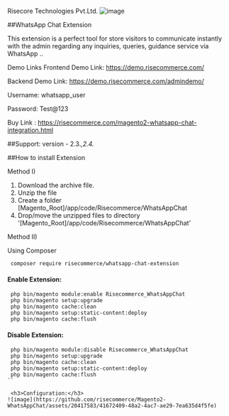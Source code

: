 Risecore Technologies Pvt.Ltd.
![image](https://github.com/risecommerce/Magento2-WhatsAppChat/assets/20417583/5c036715-f25a-47c0-be43-9291b43c604a)

##WhatsApp Chat Extension

This extension is a perfect tool for store visitors to communicate instantly with the admin regarding any inquiries, queries, guidance service via WhatsApp ..

Demo Links
Frontend Demo Link: https://demo.risecommerce.com/

Backend Demo Link: https://demo.risecommerce.com/admindemo/

Username: whatsapp_user

Password: Test@123

Buy Link : https://risecommerce.com/magento2-whatsapp-chat-integration.html

##Support: 
version - 2.3.*,2.4.*

##How to install Extension

Method I)
1. Download the archive file.
2. Unzip the file
3. Create a folder [Magento_Root]/app/code/Risecommerce/WhatsAppChat
4. Drop/move the unzipped files to directory '[Magento_Root]/app/code/Risecommerce/WhatsAppChat'

Method II)

Using Composer

```
 composer require risecommerce/whatsapp-chat-extension
```

<h4>Enable Extension:</h4>

```
 php bin/magento module:enable Risecommerce_WhatsAppChat
 php bin/magento setup:upgrade
 php bin/magento cache:clean
 php bin/magento setup:static-content:deploy
 php bin/magento cache:flush
```

<h4>Disable Extension:</h4>

```
 php bin/magento module:disable Risecommerce_WhatsAppChat
 php bin/magento setup:upgrade
 php bin/magento cache:clean
 php bin/magento setup:static-content:deploy
 php bin/magento cache:flush
``

 <h3>Configuration:</h3>
![image](https://github.com/risecommerce/Magento2-WhatsAppChat/assets/20417583/41672409-48a2-4ac7-ae29-7ea635d4f5fe)
